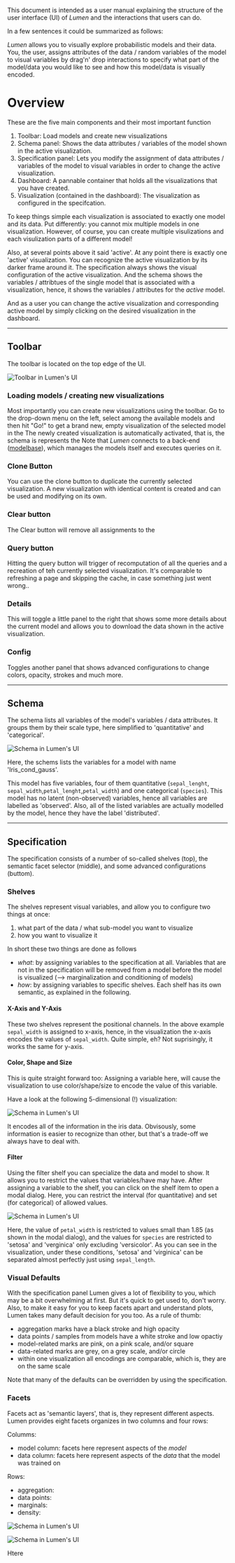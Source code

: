
This document is intended as a user manual explaining the structure of the user interface (UI) of *Lumen* and the interactions that users can do.

In a few sentences it could be summarized as follows:

*Lumen* allows you to visually explore probabilistic models and their data.
You, the user, assigns attributes of the data / random variables of the model to visual variables
by drag'n' drop interactions to specify what part of the model/data you would like to see and how this model/data is visually encoded. 

# Overview

These are the five main components and their most important function

 1. Toolbar: Load models and create new visualizations
 2. Schema panel: Shows the data attributes / variables of the model shown in the active visualization.
 3. Specification panel: Lets you modify the assignment of data attributes  / variables of the model to visual variables in order to change the active visualization.
 4. Dashboard: A pannable container that holds all the visualizations that you have created. 
 5. Visualization (contained in the dashboard): The visualization as configured in the specifcation. 

To keep things simple each visualization is associated to exactly one model and its data.
Put differently: you cannot mix multiple models in one visualization.
However, of course, you can create multiple visulizations and each visulization parts of a different model!

Also, at several points above it said 'active'. 
At any point there is exactly one 'active' visualization.
You can recognize the active visualization by its darker frame around it. 
The specification always shows the visual configuration of the active visualization.
And the schema shows the variables / attribtues of the single model that is associated with a visualization, hence, it shows the variables / attributes for the _active_ model.

And as a user you can change the active visualization and corresponding active model by simply clicking on the desired visualization in the dashboard.

---

## Toolbar

The toolbar is located on the top edge of the UI.

![Toolbar in Lumen's UI](doc/img/Toolbar.png)

### Loading models / creating new visualizations

Most importantly you can create new visualizations using the toolbar.
Go to the drop-down menu on the left, select among the available models and then hit "Go!" to get a brand new, empty visualization of the selected model in the 
The newly created visualization is automatically activated, that is, the schema is represents the 
Note that _Lumen_ connects to a back-end ([modelbase](https://github.com/lumen-org/modelbase/)), which manages the models itself and executes queries on it.

### Clone Button

You can use the clone button to duplicate the currently selected visualization. 
A new visualization with identical content is created and can be used and modifying on its own.

### Clear button

The Clear button will remove all assignments to the 

### Query button

Hitting the query button will trigger of recomputation of all the queries and a recreation of teh currently selected visualization.
It's comparable to refreshing a page and skipping the cache, in case something just went wrong.. 

### Details

This will toggle a little panel to the right that shows some more details about the current model and allows you to download the data shown in the active visualization.

### Config

Toggles another panel that shows advanced configurations to change colors, opacity, strokes and much more. 

---

## Schema

The schema lists all variables of the model's variables / data attributes.
It groups them by their scale type, here simplified to 'quantitative' and 'categorical'.

![Schema in Lumen's UI](doc/img/Schema.png)

Here, the schems lists the variables for a model with name 'Iris_cond_gauss'. 

This model has five variables, four of them quantitative (`sepal_lenght`, `sepal_width`,`petal_lenght`,`petal_width`) and one categorical (`species`).
This model has no latent (non-observed) variables, hence all variables are labelled as 'observed'.
Also, all of the listed variables are actually modelled by the model, hence they have the label 'distributed'. 

---

## Specification

The specification consists of a number of so-called shelves (top), the semantic facet selector (middle), and some advanced configurations (buttom).

### Shelves

The shelves represent visual variables, and allow you to configure two things at once:

 1. what part of the data / what sub-model you want to visualize
 2. how you want to visualize it

In short these two things are done as follows

 * _what_: by assigning variables to the specification at all. Variables that are not in the specification will be removed from a model before the model is visualized (--> marginalization and conditioning of models)
 * _how_: by assigning variables to specific shelves. Each shelf has its own semantic, as explained in the following.

#### X-Axis and Y-Axis

These two shelves represent the positional channels. 
In the above example `sepal_width` is assigned to x-axis, hence, in the visualization the x-axis encodes the values of `sepal_width`. Quite simple, eh?
Not suprisingly, it works the same for y-axis.

#### Color, Shape and Size

This is quite straight forward too: 
Assigning a variable here, will cause the visualization to use color/shape/size to encode the value of this variable.

Have a look at the following 5-dimensional (!) visualization:

![Schema in Lumen's UI](doc/img/advanced_example.png)

It encodes all of the information in the iris data. 
Obvisously, some information is easier to recognize than other, but that's a trade-off we always have to deal with.

#### Filter

Using the filter shelf you can specialize the data and model to show.
It allows you to restrict the values that variables/have may have. 
After assigning a variable to the shelf, you can click on the shelf item to open a modal dialog.
Here, you can restrict the interval (for quantitative) and set (for categorical) of allowed values. 

![Schema in Lumen's UI](doc/img/filter.png)

Here, the value of `petal_width` is restricted to values small than 1.85 (as shown in the modal dialog), and the values for `species` are restricted to 'setosa' and 'verginica' only excluding 'versicolor'. As you can see in the visualization, under these conditions, 'setosa'  and 'virginica' can be separated almost perfectly just using `sepal_length`.

### Visual Defaults

With the specification panel Lumen gives a lot of flexibility to you, which may be a bit overwhelming at first. 
But it's quick to get used to, don't worry.
Also, to make it easy for you to keep facets apart and understand plots, Lumen takes many default decision for you too.
As a rule of thumb: 

 * aggregation marks have a black stroke and high opacity
 * data points / samples from models have a white stroke and low opactiy
 * model-related marks are pink, on a pink scale, and/or square
 * data-related marks are grey, on a grey scale, and/or circle
 * within one visualization all encodings are comparable, which is, they are on the same scale

Note that many of the defaults can be overridden by using the specification. 

### Facets

Facets act as 'semantic layers', that is, they represent different aspects.
Lumen provides eight facets organizes in two columns and four rows:

Columms:
 
 * model column: facets here represent aspects of the _model_
 * data column: facets here represent aspects of the _data_ that the model was trained on

Rows:

 * aggregation: 
 * data points:
 * marginals:
 * density:
 

![Schema in Lumen's UI](doc/img/Specification.png)

![Schema in Lumen's UI](doc/img/Visualization.png)

Htere

